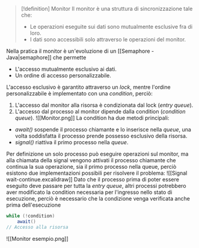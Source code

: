 > [!definition] Monitor
> Il monitor è una struttura di sincronizzazione tale che:
> * Le operazioni eseguite sui dati sono mutualmente esclusive fra di loro.
> * I dati sono accessibili solo attraverso le operazioni del monitor.

Nella pratica il monitor è un'evoluzione di un [[Semaphore - Java|semaphore]] che permette
* L'accesso mutualmente esclusivo ai dati.
* Un ordine di accesso personalizzabile.

L'accesso esclusivo è garantito attraverso un *lock*, mentre l'ordine personalizzabile è implementato con una *condition*, perciò:
1. L'accesso dal monitor alla risorsa è condizionata dal lock (*entry queue*).
2. L'accesso dal processo al monitor dipende dalla condition (*condition queue*).
![[Monitor.png]]
La condition ha due metodi principali:
* *await()* sospende il processo chiamante e lo inserisce nella *queue*, una volta soddisfatta il processo prende possesso esclusivo della risorsa.
* *signal()* riattiva il primo processo nella *queue*.

Per definizione un solo processo può eseguire operazioni sul monitor, ma alla chiamata della signal vengono attivati il processo chiamante che continua la sua operazione, sia il primo processo nella queue, perciò esistono due implementazioni possibili per risolvere il problema:
![[Signal wait-continue.excalidraw]]
Dato che il processo prima di poter essere eseguito deve passare per tutta la *entry queue*, altri processi potrebbero aver modificato la condition necessaria per l'ingresso nello stato di esecuzione, perciò è necessario che la condizione venga verificata anche prima dell'esecuzione
``` java
while (!condition)
	await()
// Accesso alla risorsa
```

![[Monitor esempio.png]]
